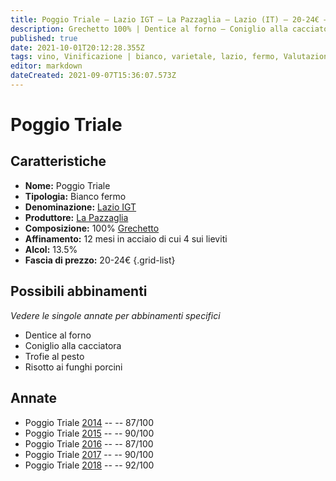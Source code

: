 ```yaml
---
title: Poggio Triale – Lazio IGT – La Pazzaglia – Lazio (IT) – 20-24€ – 4★-5★
description: Grechetto 100% | Dentice al forno – Coniglio alla cacciatora – Trofie al pesto – Risotto ai funghi porcini
published: true
date: 2021-10-01T20:12:28.355Z
tags: vino, Vinificazione | bianco, varietale, lazio, fermo, Valutazioni | 5 stelle, frechetto, Dentice al forno, Coniglio alla cacciatora, Trofie al pesto, Risotto ai funghi porcini, Prezzi | 20-24€
editor: markdown
dateCreated: 2021-09-07T15:36:07.573Z
---
```


# Poggio Triale

## Caratteristiche
- **Nome:** Poggio Triale
- **Tipologia:** Bianco fermo
- **Denominazione:** [Lazio IGT](/denominazioni/Italia/Lazio/IGT/Lazio)
- **Produttore:** [La Pazzaglia](/produttori/Italia/Lazio/La-Pazzaglia) 
- **Composizione:** 100% [Grechetto](/vitigni/Italia/bacca-bianca/grechetto)
- **Affinamento:** 12 mesi in acciaio di cui 4 sui lieviti
- **Alcol:** 13.5%
- **Fascia di prezzo:** 20-24€
{.grid-list}



## Possibili abbinamenti
*Vedere le singole annate per abbinamenti specifici*

- Dentice al forno
- Coniglio alla cacciatora
- Trofie al pesto
- Risotto ai funghi porcini

## Annate
- Poggio Triale [2014](/vini/Italia/Lazio/La-Pazzaglia/Poggio-Triale/2014) -- <span class="star-3"></span> -- 87/100
- Poggio Triale [2015](/vini/Italia/Lazio/La-Pazzaglia/Poggio-Triale/2015) -- <span class="star-4"></span> -- 90/100
- Poggio Triale [2016](/vini/Italia/Lazio/La-Pazzaglia/Poggio-Triale/2016) -- <span class="star-3"></span> -- 87/100
- Poggio Triale [2017](/vini/Italia/Lazio/La-Pazzaglia/Poggio-Triale/2017) -- <span class="star-4"></span> -- 90/100
- Poggio Triale [2018](/vini/Italia/Lazio/La-Pazzaglia/Poggio-Triale/2018) -- <span class="star-5"></span> -- 92/100


